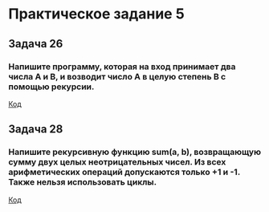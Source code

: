 # Практическое задание 5
## Задача 26
### Напишите программу, которая на вход принимает два числа A и B, и возводит число А в целую степень B с помощью рекурсии.

[Код](Task_26.py)

## Задача 28
### Напишите рекурсивную функцию sum(a, b), возвращающую сумму двух целых неотрицательных чисел. Из всех арифметических операций допускаются только +1 и -1. Также нельзя использовать циклы.

[Код](Task_28.py)